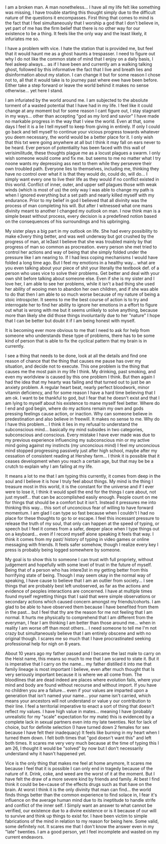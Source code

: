 I am a broken man. A man nonetheless… I have all my life felt like something was missing, I have trouble starting this thought simply due to the difficult nature of the questions it encompasses. First thing that comes to mind is the fact that I feel simultaneously that I worship a god that I don't believe in, yet part of me has the firm belief that there is no other way for our existence to be a thing. It feels like the only way and the least likely, it infuriates me so. 

I have a problem with vice. I hate the station that is provided me, but feel that it would haunt me as a ghost haunts a trespasser. I need to figure out why I do not like the common state of mind that I enjoy on a daily basis, I feel asleep always... as if I have been and currently am a walking talking ghost, followed by this informative the fact that I live and breath lies and disinformation about my station. I can change it but for some reason I chose not to, all that it would take is to journey past where ewe have been before. Either take a step forward or leave the world behind it makes no sense otherwise... yet here I stand. 

I am infuriated by the world around me. I am subjected to the absolute torment of a wasted potential that I have had in my life. I feel like it could change at any moment but for some reason I cant figure out, I stay stagnant in my ways... other than accepting "god as my lord and savior" I have made no markable progress in the way that I view the world. Even at that, some days I feel it is a lie I tell myself to keep from giving in entirely. If only I could go back and tell myself to continue your vicious progress towards whatever you deem necessary, the world would be a better place for it. I only wish that this txt were going anywhere at all but I think it may fall on ears never to be heard. Ever person of potentiality has been faced with this wall of verisimilitude, these thoughts plague me as a locust plagues a swarm. I only wish someone would come and fix me. but seems to me no matter what I try noone wants my depressing ass next to them while they persevere their own troubled path. Everyone lies to themselves, including me, thinking they have  no control over what it is that they would do, could do, will do... I simply want every one to live their life as they would if no conflict existed in this world. Conflict of inner, outer, and upper self plagues those with weak winds (which is most of us) the only way I was able to change my path is when I ignored everything but a set path and nearly killed myself with my endurance. Prior to my belief in god I believed that all divinity was the process of man completing his will. But after I witnessed what one mans divinity meant to another I changed my outlook on man. I now think man is a simple beast without process, every decision is a predefined notion  based on the consequences of his surroundings and his upbringing. 

My sister plays a big part in my outlook on life. She had every possibility to make e3very thing better, and was well underway but got crushed by the progress of man, at le3ast I believe that she was troubled mainly by that progress of man so common as procreation. every person she met tried to control her actions and way of being that she simply folded under the pressure like I am nearing to. If I had less coping mechanisms I would have folded a long time ago. But I feel my emotions in a healthy way... what are you even talking about your piece of shit your literally the textbook def. of a person who uses vice to solve their problems. Get better and deal with your own shit before talking about someone else. Even if she is my sister and I love her, I am able to see her problems, while it isn't a bad thing she used her ability of wooing men to abandon her own children, and if she was able to do that then I am able to so much worse because of my nature of being a stoic introspcter. It seems to me the best course of action is to try and interrogate her to find  her ability to ignore her emotions in a effort to figure out what is wrong with me but it seems unlikely to solve anything, because more than likely she did those things involuntarily due to her "nature" I hope that I can be better but doubt it if I am being honest with myself. 

It is becoming ever more obvious to me that I need to ask for help from someone who understands these type of problems, there has to be some kind of person that is able to fix the cyclical pattern that my brain is in currently. 

I see a thing that needs to be done, look at all the details and find one reason of chance that the thing that causes  me pause has over my situation, and decide not to execute. This  one problem is the thing that causes me the most pain in my life I think. My drinking, past smoking, and even my worldview is caused by this one problem I think. But then again I had the idea that my hearty was failing and that turned out to just be an anxiety problem. A regular heart beat, nearly perfect bloodwork, minor vitamin deficiency, and for some reason I have a hard time believing that I am ok. I want to be thankful to god, but I fear that he doesn't exist and that I am lying to myself about his existence to mane myself feel better. Where do I end and god begin, where do my actions remain my own and gods pressing feelings cause action, or inaction. Why can someone believe in predestination and also believe in freewill. It makes no sense to me. Why do I have this problem... I think it lies in my refusal to understand the subconscious mind... basically my mind subsides in two categories, subconscious and conscious. Every mistake I have ever made was due to my previous experience influencing my subconscious min or my active mind going against my instincts (my unconcious mind) I feel my unconcious mind stopped progressing passively just after high school, maybe after my cessation of consistent reading at Hershey farm... I think it is possible that it ceases development when you reach a certain age, but that may be be a crutch to explain why I am failing at my life. 

It means a lot to me that I am typing this currently, it comes from deep in the soul and I believe it is how I truly feel about things. My mind is the thing I treasure most in this world, it is the constant for the universe and if I ever were to lose it, I think it would spell the end for the things I care about, not just myself... that can be accomplished easily enough. People count on me for things that should be a comfort but it isn't. Instead it pressures me into thinking this way... this sort of unconcious fear of willing to have forward momentum. I am glad I can type so fast because when I couldn't I had no place for these thoughts to go to or escape. I feel this incessant pressure to release the truth of my soul, that only can happen at the speed of typing,  or speech but I feel it comes from a safer, deeper place when I type things out on a keyboard... even if I record myself alone speaking it feels that way. I think it comes from my past/ history of typing in video games or online messaging with friends. It feels safer somehow, though I realize every key I press is probably being logged somewhere by someone. 

My goal is to show this to someone I can trust with full propriety, without judgement and hopefully with some level of trust in the future of myself. Being that of a person who has intere3st in my getting better from this horrifying state of being. Though I may seem okay in the normal way of speaking, I have cause to believe that I am an outlier from society... I see things that are probably best left unobserved, as far as the actions and evidence of peoples interactions are concerned. I have at multiple times found myself regretting things that I said that were simple observations or secondary actions which caused concern amongst my friends/cohorts. I am glad to be able to have observed them because I have benefited from them in the past... but I feel that thy are the reason for me not feeling that I am normal. It hurts me physically to comprehend that I am different from the everyman, I fear I am thinking I am better than those around me... when in reality I am worse off than most others... I need someone to tell me I'm not crazy but simultaneously believe that I am entirely obscene and with no original though. I scares me so much that I have procrastinated seeking professional help for nigh on 8 years. 

About 10 years ago my father passed and I became the last male to carry on the Heist name, this means so much to me that I am scared to state it. But it is imperative that I carry on the name... my father distilled it into me that family lineage is most important I believe, even after much thought that Is very seriously important because it is where we all come from. The bloodlines that are dead indeed are places where evolution fails, where your mind and body are found without recourse and without import. If you have no children you are a failure... even if your values are imparted upon a generation that isn't named your name... your name isn't carried, which means your ancestors will not understand or value y our contribution to their line. I feel a territorial imperative to enact a sort of thing that doesn't reflect my values. I have high value in mates... meaning I have (probably unrealistic for my "scale" expectation for my mate) this is evidenced by a complete lack in sexual partners even into my late twenties. Not for lack of choice, but for definite selection (I have turned down 2 females for sex because I have felt their inadequacy) It feels like burning in my heart when I turned them down. I felt both times that "god doesn't want this" and left both times. It scares me very very much because at the time of typing this I am 26, I thought it would be "solved" by now but I don't necessarily understand why it hasn't happened yet. 

Vice is the only thing that makes me feel at home anymore, It scares me because I feel that it is possible I can only end in tragedy because of the nature of it. Drink, coke, and weed are the worst of it at the moment. But I have felt the draw of a more severe kind by friends and family. At best I find think it could be be=cause of the effects drugs such as that have on the brain. At worst I think it is the only divinity that man can find... the world finds things better than the common experience to find solace in, I fear it's influence on the average human mind due to its ineptitude to handle strife and conflict of the inner self. I Simply want an answer to what cannot be verified, our existence due to a divine existence or is it because of our will to survive and think up things to exist for. I have been victim to simple fabrications of the mind in relation to my reason for being here. Some valid, some definitely not. It scares me that I don't know the answer even in my "late" twenties. I am a good person, yet I feel incomplete and wasted on my current endeavors. 
